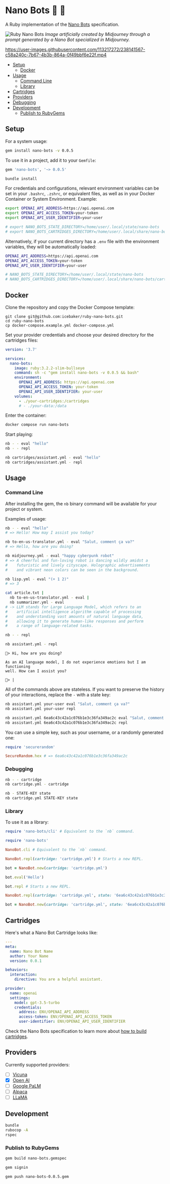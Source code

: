 # Nano Bots 💎 🤖

A Ruby implementation of the [Nano Bots](https://github.com/icebaker/nano-bots) specification.

![Ruby Nano Bots](https://user-images.githubusercontent.com/113217272/237839690-7880915a-b287-4484-a75e-0b96284b8a32.png)
_Image artificially created by Midjourney through a prompt generated by a Nano Bot specialized in Midjourney._

https://user-images.githubusercontent.com/113217272/238141567-c58a240c-7b67-4b3b-864a-0f49bbf6e22f.mp4

- [Setup](#setup)
  - [Docker](#docker)
- [Usage](#usage)
  - [Command Line](#command-line)
  - [Library](#library)
- [Cartridges](#cartridges)
- [Providers](#providers)
- [Debugging](#debugging)
- [Development](#development)
  - [Publish to RubyGems](#publish-to-rubygems)

## Setup

For a system usage:

```sh
gem install nano-bots -v 0.0.5
```

To use it in a project, add it to your `Gemfile`:

```ruby
gem 'nano-bots', '~> 0.0.5'
```

```sh
bundle install
```

For credentials and configurations, relevant environment variables can be set in your `.bashrc`, `.zshrc`, or equivalent files, as well as in your Docker Container or System Environment. Example:

```sh
export OPENAI_API_ADDRESS=https://api.openai.com
export OPENAI_API_ACCESS_TOKEN=your-token
export OPENAI_API_USER_IDENTIFIER=your-user

# export NANO_BOTS_STATE_DIRECTORY=/home/user/.local/state/nano-bots
# export NANO_BOTS_CARTRIDGES_DIRECTORY=/home/user/.local/share/nano-bots/cartridges
```

Alternatively, if your current directory has a `.env` file with the environment variables, they will be automatically loaded:

```sh
OPENAI_API_ADDRESS=https://api.openai.com
OPENAI_API_ACCESS_TOKEN=your-token
OPENAI_API_USER_IDENTIFIER=your-user

# NANO_BOTS_STATE_DIRECTORY=/home/user/.local/state/nano-bots
# NANO_BOTS_CARTRIDGES_DIRECTORY=/home/user/.local/share/nano-bots/cartridges
```

## Docker

Clone the repository and copy the Docker Compose template:

```
git clone git@github.com:icebaker/ruby-nano-bots.git
cd ruby-nano-bots
cp docker-compose.example.yml docker-compose.yml
```

Set your provider credentials and choose your desired directory for the cartridges files:

```yaml
version: '3.7'

services:
  nano-bots:
    image: ruby:3.2.2-slim-bullseye
    command: sh -c "gem install nano-bots -v 0.0.5 && bash"
    environment:
      OPENAI_API_ADDRESS: https://api.openai.com
      OPENAI_API_ACCESS_TOKEN: your-token
      OPENAI_API_USER_IDENTIFIER: your-user
    volumes:
      - ./your-cartridges:/cartridges
      # - ./your-data:/data
```

Enter the container:
```sh
docker compose run nano-bots
```

Start playing:
```sh
nb - - eval "hello"
nb - - repl

nb cartridges/assistant.yml - eval "hello"
nb cartridges/assistant.yml - repl
```

## Usage

### Command Line

After installing the gem, the `nb` binary command will be available for your project or system.

Examples of usage:

```bash
nb - - eval "hello"
# => Hello! How may I assist you today?

nb to-en-us-translator.yml - eval "Salut, comment ça va?"
# => Hello, how are you doing?

nb midjourney.yml - eval "happy cyberpunk robot"
# => A cheerful and fun-loving robot is dancing wildly amidst a
#    futuristic and lively cityscape. Holographic advertisements
#    and vibrant neon colors can be seen in the background.

nb lisp.yml - eval "(+ 1 2)"
# => 3

cat article.txt |
  nb to-en-us-translator.yml - eval |
  nb summarizer.yml - eval
# -> LLM stands for Large Language Model, which refers to an
#    artificial intelligence algorithm capable of processing
#    and understanding vast amounts of natural language data,
#    allowing it to generate human-like responses and perform
#    a range of language-related tasks.
```

```bash
nb - - repl

nb assistant.yml - repl
```

```text
🤖> Hi, how are you doing?

As an AI language model, I do not experience emotions but I am functioning
well. How can I assist you?

🤖> |
```

All of the commands above are stateless. If you want to preserve the history of your interactions, replace the `-` with a state key:

```bash
nb assistant.yml your-user eval "Salut, comment ça va?"
nb assistant.yml your-user repl

nb assistant.yml 6ea6c43c42a1c076b1e3c36fa349ac2c eval "Salut, comment ça va?"
nb assistant.yml 6ea6c43c42a1c076b1e3c36fa349ac2c repl
```

You can use a simple key, such as your username, or a randomly generated one:

```ruby
require 'securerandom'

SecureRandom.hex # => 6ea6c43c42a1c076b1e3c36fa349ac2c
```

### Debugging

```sh
nb - - cartridge
nb cartridge.yml - cartridge

nb - STATE-KEY state
nb cartridge.yml STATE-KEY state
```

### Library

To use it as a library:

```ruby
require 'nano-bots/cli' # Equivalent to the `nb` command.
```

```ruby
require 'nano-bots'

NanoBot.cli # Equivalent to the `nb` command.

NanoBot.repl(cartridge: 'cartridge.yml') # Starts a new REPL.

bot = NanoBot.new(cartridge: 'cartridge.yml')

bot.eval('Hello')

bot.repl # Starts a new REPL.

NanoBot.repl(cartridge: 'cartridge.yml', state: '6ea6c43c42a1c076b1e3c36fa349ac2c')

bot = NanoBot.new(cartridge: 'cartridge.yml', state: '6ea6c43c42a1c076b1e3c36fa349ac2c')
```

## Cartridges

Here's what a Nano Bot Cartridge looks like:

```yaml
---
meta:
  name: Nano Bot Name
  author: Your Name
  version: 0.0.1

behaviors:
  interaction:
    directive: You are a helpful assistant.

provider:
  name: openai
  settings:
    model: gpt-3.5-turbo
    credentials:
      address: ENV/OPENAI_API_ADDRESS
      access-token: ENV/OPENAI_API_ACCESS_TOKEN
      user-identifier: ENV/OPENAI_API_USER_IDENTIFIER
```

Check the Nano Bots specification to learn more about [how to build cartridges](https://icebaker.github.io/nano-bots/#/README?id=cartridges).

## Providers

Currently supported providers:

- [ ] [Vicuna](https://github.com/lm-sys/FastChat)
- [x] [Open AI](https://platform.openai.com/docs/api-reference)
- [ ] [Google PaLM](https://developers.generativeai.google/)
- [ ] [Alpaca](https://github.com/tatsu-lab/stanford_alpaca)
- [ ] [LLaMA](https://github.com/facebookresearch/llama)

## Development

```bash
bundle
rubocop -A
rspec
```

### Publish to RubyGems

```bash
gem build nano-bots.gemspec

gem signin

gem push nano-bots-0.0.5.gem
```
